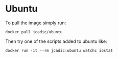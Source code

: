 # Ubuntu

To pull the image simply run:
```
docker pull jcadic/ubuntu
```

Then try one of the scripts added to ubuntu like:
```
docker run -it --rm jcadic:ubuntu watchc iostat
```
